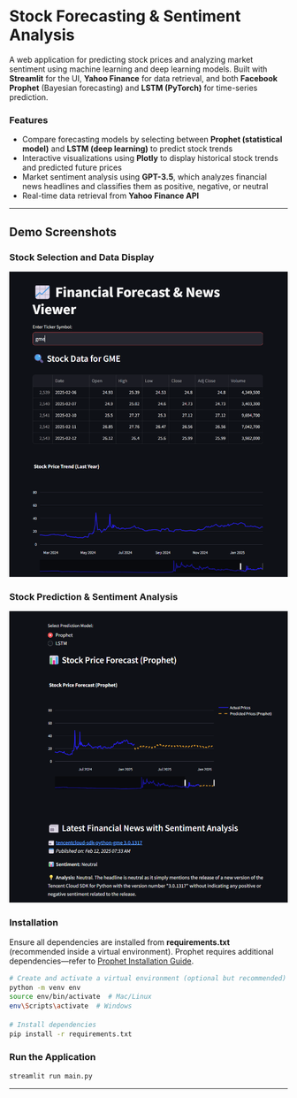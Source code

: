 # **Stock Forecasting & Sentiment Analysis**  

A web application for predicting stock prices and analyzing market sentiment using machine learning and deep learning models. Built with **Streamlit** for the UI, **Yahoo Finance** for data retrieval, and both **Facebook Prophet** (Bayesian forecasting) and **LSTM (PyTorch)** for time-series prediction.  

### **Features**  
- Compare forecasting models by selecting between **Prophet (statistical model)** and **LSTM (deep learning)** to predict stock trends  
- Interactive visualizations using **Plotly** to display historical stock trends and predicted future prices  
- Market sentiment analysis using **GPT-3.5**, which analyzes financial news headlines and classifies them as positive, negative, or neutral  
- Real-time data retrieval from **Yahoo Finance API**  

---

## Demo Screenshots

### Stock Selection and Data Display
![Stock Forecasting](./Images/Selection.png)

### Stock Prediction & Sentiment Analysis
![Sentiment Analysis](./Images/Prediction.png)


### **Installation**  

Ensure all dependencies are installed from **requirements.txt** (recommended inside a virtual environment). Prophet requires additional dependencies—refer to [Prophet Installation Guide](https://facebook.github.io/prophet/docs/installation.html).  

```sh
# Create and activate a virtual environment (optional but recommended)
python -m venv env
source env/bin/activate  # Mac/Linux
env\Scripts\activate  # Windows

# Install dependencies
pip install -r requirements.txt
```

### **Run the Application**  
```sh
streamlit run main.py
```

---